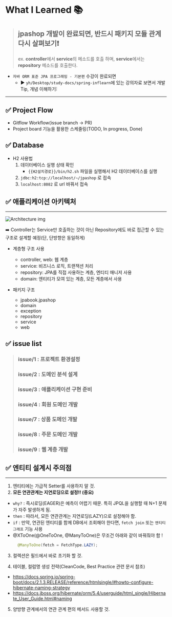 # What I Learned 📚

> ## jpashop 개발이 완료되면, 반드시 패키지 모듈 관계 다시 살펴보기❗️ <br>
> ex. **controller**에서 **service**의 메소드를 호출 하며, **service**에서는 **repository** 메소드를 호출한다.

- `자바 ORM 표준 JPA 프로그래밍 - 기본편` 수강이 완료되면
    - ▶️ `yh/Desktop/study-docs/spring-inflearn`에 있는 강의자료 보면서 개발 Tip, 개념 이해하기❕

---

## ✅ Project Flow 

- Gitflow Workflow(issue branch -> PR)
- Project board 기능을 활용한 스케줄링(TODO, In progress, Done)

## ✅ Database

- H2 사용법
    1. 데이터베이스 실행 상태 확인
        - `{{H2설치경로}}/bin/h2.sh` 파일을 실행해서 H2 데이터베이스를 실행
    2. `jdbc:h2:tcp://localhost/~/jpashop` 로 접속
    3. `localhost:8082` 로 url 바꿔서 접속

## ✅ 애플리케이션 아키텍처

---

![Architecture img](https://github.com/yxhwxn/jpashop/assets/87745916/c4a99738-4b10-4d29-bb11-f757fa569e31)

➡️ Controller는 Service만 호출하는 것이 아닌 Repository에도 바로 접근할 수 있는 구조로 설계할 예정(단, 단방향은 동일하게)

* 계층형 구조 사용
    * controller, web: 웹 계층
    * service: 비즈니스 로직, 트랜잭션 처리
    * repository: JPA를 직접 사용하는 계층, 엔티티 매니저 사용
    * domain: 엔티티가 모여 있는 계층, 모든 계층에서 사용

* 패키지 구조
    * jpabook.jpashop
    * domain
    * exception
    * repository
    * service
    * web

## ✅ issue list

> ### issue/1 : 프로젝트 환경설정
> ### issue/2 : 도메인 분석 설계
> ### issue/3 : 애플리케이션 구현 준비
> ### issue/4 : 회원 도메인 개발
> ### issue/7 : 상품 도메인 개발
> ### issue/8 : 주문 도메인 개발
> ### issue/9 : 웹 계층 개발

## ✅ 엔티티 설계시 주의점

---

1. 엔티티에는 가급적 Setter를 사용하지 말 것.<br>
2. **모든 연관관계는 지연로딩으로 설정!! (중요)**

- `why?` : 즉시로딩(EAGER)은 예측이 어렵기 때문. 특히 JPQL을 실행할 때 N+1 문제가 자주 발생하게 됨.
- `then` : 따라서, 모든 연관관계는 지연로딩(LAZY)으로 설정해야 함.
- `if` : 만약, 연관된 엔티티를 함께 DB에서 조회해야 한다면, `fetch join` 또는 `엔티티 그래프` 기능 사용
- @XToOne(@OneToOne, @ManyToOne)은 무조건 아래와 같이 바꿔줘야 함 !
  ```java
    @ManyToOne(fetch = FetchType.LAZY);
  ```

3. 컬렉션은 필드에서 바로 초기화 할 것.

4. 테이블, 컬럼명 생성 전략(CleanCode, Best Practice 관련 문서 참조)

- https://docs.spring.io/spring-boot/docs/2.1.3.RELEASE/reference/htmlsingle/#howto-configure-hibernate-naming-strategy
- https://docs.jboss.org/hibernate/orm/5.4/userguide/html_single/Hibernate_User_Guide.html#naming

5. 양방향 관계에서의 연관 관계 편의 메서드 사용할 것.



